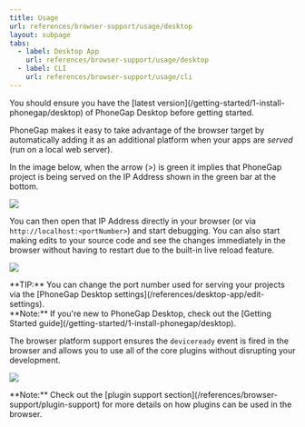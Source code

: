 ```yaml
---
title: Usage
url: references/browser-support/usage/desktop
layout: subpage
tabs:
  - label: Desktop App
    url: references/browser-support/usage/desktop
  - label: CLI
    url: references/browser-support/usage/cli
---
```


<div class="alert--warning">You should ensure you have the [latest version](/getting-started/1-install-phonegap/desktop) of PhoneGap Desktop before getting started.</div>

PhoneGap makes it easy to take advantage of the browser target by automatically adding it as an additional platform when your apps are *served* (run on a local web server).

In the image below, when the arrow (>) is green it implies that PhoneGap project is being served on the IP Address shown in the green bar at the bottom.

![](/images/desktop-app-create.png)

You can then open that IP Address directly in your browser (or via `http://localhost:<portNumber>`) and start debugging. You can also start making edits to your source code and see the changes immediately in the browser without having to restart due to the built-in live reload feature.

![](/images/browser-support/live-reload.png)

<div class="alert--tip">**TIP:** You can change the port number used for serving your projects via the [PhoneGap Desktop settings](/references/desktop-app/edit-settings).</div>

<div class="alert--info">**Note:** If you're new to PhoneGap Desktop, check out the [Getting Started guide](/getting-started/1-install-phonegap/desktop).</div>

The browser platform support ensures the `deviceready` event is fired in the browser and allows you to use all of the core plugins without disrupting your development.

![](/images/browser-support/chrome-debug-deviceready.png)

<div class="alert--info">**Note:** Check out the [plugin support section](/references/browser-support/plugin-support) for more details on how plugins can be used in the browser.</div>
